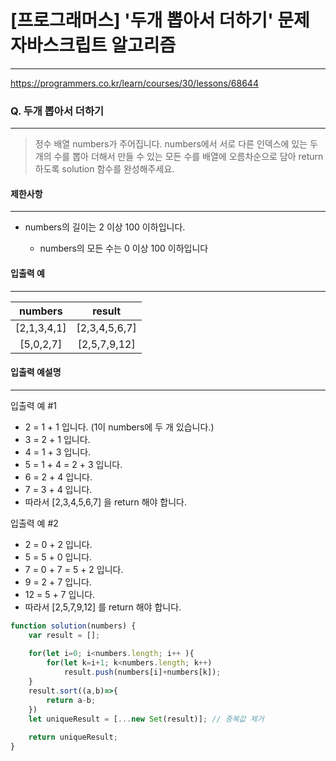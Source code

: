 # [프로그래머스] '두개 뽑아서 더하기' 문제 자바스크립트 알고리즘
-------
https://programmers.co.kr/learn/courses/30/lessons/68644
### Q. 두개 뽑아서 더하기
-----

> 정수 배열 numbers가 주어집니다. numbers에서 서로 다른 인덱스에 있는 두 개의 수를 뽑아 더해서 만들 수 있는 모든 수를 배열에 오름차순으로 담아 return 하도록 solution 함수를 완성해주세요.


#### 제한사항 
---
* numbers의 길이는 2 이상 100 이하입니다.
    
    * numbers의 모든 수는 0 이상 100 이하입니다

#### 입출력 예  
----
|numbers|result|
|:---:|:---:|
|[2,1,3,4,1]|[2,3,4,5,6,7]|
|[5,0,2,7]|[2,5,7,9,12]|
#### 입출력 예설명
---
입출력 예 #1

* 2 = 1 + 1 입니다. (1이 numbers에 두 개 있습니다.)
* 3 = 2 + 1 입니다.
* 4 = 1 + 3 입니다.
* 5 = 1 + 4 = 2 + 3 입니다.
* 6 = 2 + 4 입니다.
* 7 = 3 + 4 입니다.
* 따라서 [2,3,4,5,6,7] 을 return 해야 합니다.

입출력 예 #2

* 2 = 0 + 2 입니다.
* 5 = 5 + 0 입니다.
* 7 = 0 + 7 = 5 + 2 입니다.
* 9 = 2 + 7 입니다.
* 12 = 5 + 7 입니다.
* 따라서 [2,5,7,9,12] 를 return 해야 합니다. 
```js
function solution(numbers) {
    var result = [];
    
    for(let i=0; i<numbers.length; i++ ){
        for(let k=i+1; k<numbers.length; k++)
            result.push(numbers[i]+numbers[k]);
    }
    result.sort((a,b)=>{
        return a-b;
    })
    let uniqueResult = [...new Set(result)]; // 중복값 제거 
    
    return uniqueResult;
}
``` 


